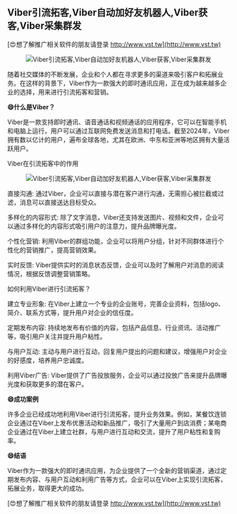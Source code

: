 ## **Viber引流拓客,Viber自动加好友机器人,Viber获客,Viber采集群发**

[😍想了解推广相关软件的朋友请登录 http://www.vst.tw](http://www.vst.tw)

 <center><img src="https://vst.tw/MP4/tuiguang/png/4.png" alt="Viber引流拓客,Viber自动加好友机器人,Viber获客,Viber采集群发"></center>

随着社交媒体的不断发展，企业和个人都在寻求更多的渠道来吸引客户和拓展业务。在这样的背景下，Viber作为一款强大的即时通讯应用，正在成为越来越多企业的选择，用来进行引流拓客和营销。

**😄什么是Viber？**

Viber是一款支持即时通讯、语音通话和视频通话的应用程序，它可以在智能手机和电脑上运行，用户可以通过互联网免费发送消息和打电话。截至2024年，Viber拥有数以亿计的用户，遍布全球各地，尤其在欧洲、中东和亚洲等地区拥有大量活跃用户。

Viber在引流拓客中的作用

 <center><img src="https://vst.tw/MP4/tuiguang/png/8.png" alt="Viber引流拓客,Viber自动加好友机器人,Viber获客,Viber采集群发"></center>

直接沟通: 通过Viber，企业可以直接与潜在客户进行沟通，无需担心被拦截或过滤，消息可以直接送达目标受众。

多样化的内容形式: 除了文字消息，Viber还支持发送图片、视频和文件，企业可以通过多样化的内容形式吸引用户的注意力，提升品牌曝光度。

个性化营销: 利用Viber的群组功能，企业可以将用户分组，针对不同群体进行个性化的营销推广，提高营销效果。

实时反馈: Viber提供实时的消息状态反馈，企业可以及时了解用户对消息的阅读情况，根据反馈调整营销策略。

如何利用Viber进行引流拓客？

建立专业形象: 在Viber上建立一个专业的企业账号，完善企业资料，包括logo、简介、联系方式等，提升用户对企业的信任度。

定期发布内容: 持续地发布有价值的内容，包括产品信息、行业资讯、活动推广等，吸引用户关注并提升用户粘性。

与用户互动: 主动与用户进行互动，回复用户提出的问题和建议，增强用户对企业的好感度，培养用户忠诚度。

利用Viber广告: Viber提供了广告投放服务，企业可以通过投放广告来提升品牌曝光度和获取更多的潜在客户。

**😄成功案例**

许多企业已经成功地利用Viber进行引流拓客，提升业务效果。例如，某餐饮连锁企业通过在Viber上发布优惠活动和新品推广，吸引了大量用户到店消费；某电商企业通过在Viber上建立社群，与用户进行互动和交流，提升了用户粘性和复购率。

**😄结语**

Viber作为一款强大的即时通讯应用，为企业提供了一个全新的营销渠道，通过定期发布内容、与用户互动和利用广告等方式，企业可以在Viber上实现引流拓客，拓展业务，取得更大的成功。

[😍想了解推广相关软件的朋友请登录 http://www.vst.tw](http://www.vst.tw)




